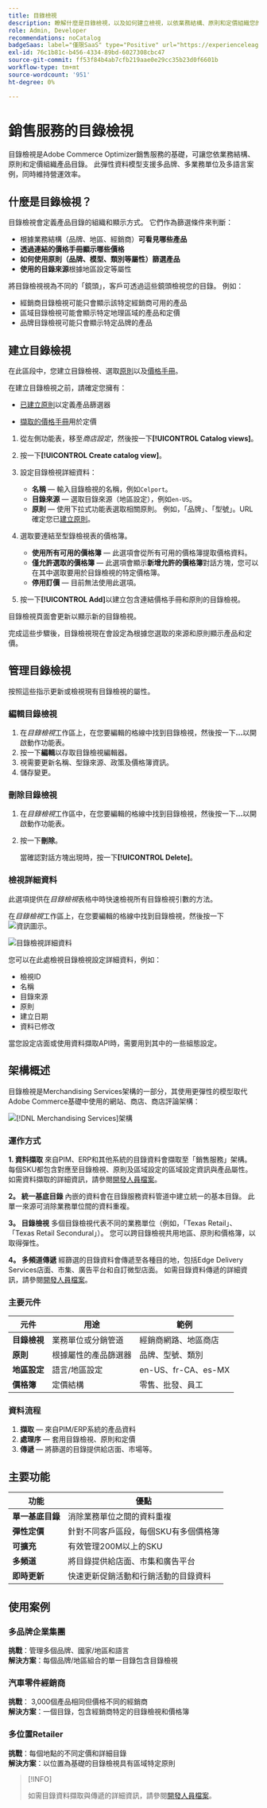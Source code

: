 ```yaml
---
title: 目錄檢視
description: 瞭解什麼是目錄檢視，以及如何建立檢視，以依業務結構、原則和定價組織您的產品目錄。
role: Admin, Developer
recommendations: noCatalog
badgeSaas: label="僅限SaaS" type="Positive" url="https://experienceleague.adobe.com/zh-hant/docs/commerce/user-guides/product-solutions" tooltip="僅適用於Adobe Commerce as a Cloud Service和Adobe Commerce Optimizer專案(Adobe管理的SaaS基礎結構)。"
exl-id: 76c1b81c-b456-4334-89bd-6027308cbc47
source-git-commit: ff53f84b4ab7cfb219aae0e29cc35b23d0f6601b
workflow-type: tm+mt
source-wordcount: '951'
ht-degree: 0%

---
```



# 銷售服務的目錄檢視

目錄檢視是Adobe Commerce Optimizer銷售服務的基礎，可讓您依業務結構、原則和定價組織產品目錄。 此彈性資料模型支援多品牌、多業務單位及多語言案例，同時維持營運效率。

## 什麼是目錄檢視？

目錄檢視會定義產品目錄的組織和顯示方式。 它們作為篩選條件來判斷：

- 根據業務結構（品牌、地區、經銷商）**可看見哪些產品**
- **透過連結的價格手冊顯示哪些價格**
- **如何使用原則（品牌、模型、類別等屬性）篩選產品**
- **使用的目錄來源**&#x200B;根據地區設定等屬性

將目錄檢視視為不同的「鏡頭」，客戶可透過這些鏡頭檢視您的目錄。 例如：

- 經銷商目錄檢視可能只會顯示該特定經銷商可用的產品
- 區域目錄檢視可能會顯示特定地理區域的產品和定價
- 品牌目錄檢視可能只會顯示特定品牌的產品

## 建立目錄檢視

在此區段中，您建立目錄檢視、選取[原則](policies.md)以及[價格手冊](pricebooks.md)。

在建立目錄檢視之前，請確定您擁有：

- [已建立原則](policies.md)以定義產品篩選器

- [擷取的價格手冊](pricebooks.md)用於定價

1. 從左側功能表，移至&#x200B;_商店設定_，然後按一下&#x200B;**[!UICONTROL Catalog views]**。

1. 按一下&#x200B;**[!UICONTROL Create catalog view]**&#x200B;。

1. 設定目錄檢視詳細資料：

   - **名稱** — 輸入目錄檢視的名稱，例如`Celport`&#x200B;。
   - **目錄來源** — 選取目錄來源（地區設定），例如`en-US`。
   - **原則** — 使用下拉式功能表選取相關原則。 例如，「品牌」、「型號」。&#x200B;URL確定您已[建立原則](policies.md)。

1. 選取要連結至型錄檢視表的價格簿。

   - **使用所有可用的價格簿** — 此選項會從所有可用的價格簿提取價格資料。
   - **僅允許選取的價格簿** — 此選項會顯示&#x200B;**新增允許的價格簿**&#x200B;對話方塊，您可以在其中選取要用於目錄檢視的特定價格簿。
   - **停用訂價** — 目前無法使用此選項。

1. 按一下&#x200B;**[!UICONTROL Add]**&#x200B;以建立包含連結價格手冊和原則的目錄檢視。

目錄檢視頁面會更新以顯示新的目錄檢視&#x200B;。

完成這些步驟後，目錄檢視現在會設定為根據您選取的來源和原則顯示產品和定價。

## 管理目錄檢視

按照這些指示更新或檢視現有目錄檢視的屬性。

### 編輯目錄檢視

1. 在&#x200B;*目錄檢視*&#x200B;工作區上，在您要編輯的格線中找到目錄檢視，然後按一下&#x200B;**...**&#x200B;以開啟動作功能表。
1. 按一下&#x200B;**編輯**&#x200B;以存取目錄檢視編輯器。
1. 視需要更新名稱、型錄來源、政策及價格簿資訊。
1. 儲存變更。

### 刪除目錄檢視

1. 在&#x200B;*目錄檢視*&#x200B;工作區中，在您要編輯的格線中找到目錄檢視，然後按一下&#x200B;**...**&#x200B;以開啟動作功能表。
1. 按一下&#x200B;**刪除**。

   當確認對話方塊出現時，按一下&#x200B;**[!UICONTROL Delete]**。

### 檢視詳細資料

此選項提供在&#x200B;*目錄檢視*&#x200B;表格中時快速檢視所有目錄檢視引數的方法。

在&#x200B;*目錄檢視*&#x200B;工作區上，在您要編輯的格線中找到目錄檢視，然後按一下![資訊圖示](../assets/info-icon.png)。

![目錄檢視詳細資料](../assets/catalog-view-details.png)

您可以在此處檢視目錄檢視設定詳細資料，例如：

- 檢視ID
- 名稱
- 目錄來源
- 原則
- 建立日期
- 資料已修改

當您設定店面或使用資料擷取API時，需要用到其中的一些組態設定。

## 架構概述

目錄檢視是Merchandising Services架構的一部分，其使用更彈性的模型取代Adobe Commerce基礎中使用的網站、商店、商店評論架構：

![[!DNL Merchandising Services]架構](../assets/merchandising-svcs-architecture.png)

### 運作方式

**1. 資料擷取**
來自PIM、ERP和其他系統的目錄資料會擷取至「銷售服務」架構。 每個SKU都包含對應至目錄檢視、原則及區域設定的區域設定資訊與產品屬性。 如需資料擷取的詳細資訊，請參閱[開發人員檔案](https://developer.adobe.com/commerce/services/optimizer/)。

**2。 統一基底目錄**
內嵌的資料會在目錄服務資料管道中建立統一的基本目錄。 此單一來源可消除業務單位間的資料重複。

**3。 目錄檢視**
多個目錄檢視代表不同的業務單位（例如，「Texas Retail」、「Texas Retail Secondural」）。 您可以跨目錄檢視共用地區、原則和價格簿，以取得彈性。

**4。 多頻道傳遞**
經篩選的目錄資料會傳遞至各種目的地，包括Edge Delivery Services店面、市集、廣告平台和自訂微型店面。 如需目錄資料傳遞的詳細資訊，請參閱[開發人員檔案](https://developer.adobe.com/commerce/services/optimizer/)。

### 主要元件

| 元件 | 用途 | 範例 |
|---|---|---|
| **目錄檢視** | 業務單位或分銷管道 | 經銷商網路、地區商店 |
| **原則** | 根據屬性的產品篩選器 | 品牌、型號、類別 |
| **地區設定** | 語言/地區設定 | en-US、fr-CA、es-MX |
| **價格簿** | 定價結構 | 零售、批發、員工 |

### 資料流程

1. **擷取** — 來自PIM/ERP系統的產品資料
2. **處理序** — 套用目錄檢視、原則和定價
3. **傳遞** — 將篩選的目錄提供給店面、市場等。

## 主要功能

| 功能 | 優點 |
|---|---|
| **單一基底目錄** | 消除業務單位之間的資料重複 |
| **彈性定價** | 針對不同客戶區段，每個SKU有多個價格簿 |
| **可擴充** | 有效管理200M以上的SKU |
| **多頻道** | 將目錄提供給店面、市集和廣告平台 |
| **即時更新** | 快速更新促銷活動和行銷活動的目錄資料 |

## 使用案例

### 多品牌企業集團

**挑戰**：管理多個品牌、國家/地區和語言<br>
**解決方案**：每個品牌/地區組合的單一目錄包含目錄檢視

### 汽車零件經銷商

**挑戰**： 3,000個產品相同但價格不同的經銷商<br>
**解決方案**：一個目錄，包含經銷商特定的目錄檢視和價格簿

### 多位置Retailer

**挑戰**：每個地點的不同定價和詳細目錄<br>
**解決方案**：以位置為基礎的目錄檢視具有區域特定原則

>[!INFO]
>
>如需目錄資料擷取與傳遞的詳細資訊，請參閱[開發人員檔案](https://developer.adobe.com/commerce/services/optimizer/)。
